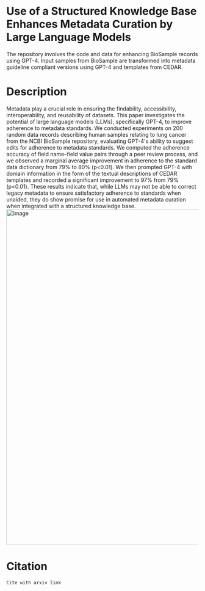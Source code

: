 # Use of a Structured Knowledge Base Enhances Metadata Curation by Large Language Models
The repository involves the code and data for enhancing BioSample records using GPT-4.
Input samples from BioSample are transformed into metadata guideline compliant versions using GPT-4 and templates from CEDAR.

# Description
Metadata play a crucial role in ensuring the findability, accessibility, interoperability, and reusability of datasets. This paper investigates the potential of large language models (LLMs), specifically GPT-4, to improve adherence to metadata standards. We conducted experiments on 200 random data records describing human samples relating to lung cancer from the NCBI BioSample repository, evaluating GPT-4's ability to suggest edits for adherence to metadata standards. We computed the adherence accuracy of field name–field value pairs through a peer review process, and we observed a marginal average improvement in adherence to the standard data dictionary from 79% to 80% (p<0.01). We then prompted GPT-4 with domain information in the form of the textual descriptions of CEDAR templates and recorded a significant improvement to 97% from 79% (p<0.01). These results indicate that, while LLMs may not be able to correct legacy metadata to ensure satisfactory adherence to standards when unaided, they do show promise for use in automated metadata curation when integrated with a structured knowledge base.
<img width="880" alt="image" src="https://github.com/musen-lab/BioSampleGPTCorrection/assets/9361849/e09227d1-8faa-48c0-a00a-4630c82c8bfc">

# Citation
```
Cite with arxiv link
```
